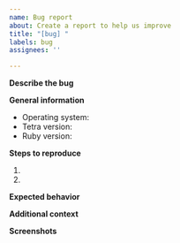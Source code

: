 ```yaml
---
name: Bug report
about: Create a report to help us improve
title: "[bug] "
labels: bug
assignees: ''

---
```


**Describe the bug**


**General information**
 - Operating system:
 - Tetra version:
 - Ruby version:

**Steps to reproduce**

1. 
2. 

**Expected behavior**

**Additional context**

**Screenshots**
